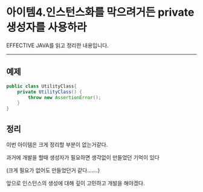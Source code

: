 # 아이템4.인스턴스화를 막으려거든 private 생성자를 사용하라

EFFECTIVE JAVA를 읽고 정리한 내용입니다.

---

## 예제

```java
public class UtilityClass{
	private UtilityClass() {
		throw new AssertionError();
	}
}
```

## 정리

이번 아이템은 크게 정리할 부분이 없는거같다.

과거에 개발을 할때 생성자가 필요하면 생각없이 만들었던 기억이 있다

(크게 필요가 없어도 만들었던거 같다.......)

앞으로 인스턴스의 생성에 대해 깊이 고민하고 개발을 해야겠다.
